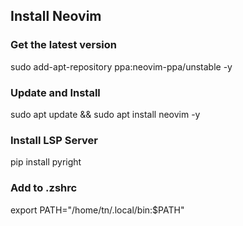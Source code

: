 ## Install Neovim

### Get the latest version
sudo add-apt-repository ppa:neovim-ppa/unstable -y

### Update and Install
sudo apt update && sudo apt install neovim -y

### Install LSP Server
pip install pyright

### Add to .zshrc
export PATH="/home/tn/.local/bin:$PATH"
